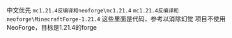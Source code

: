 中文优先
`mc1.21.4反编译和neoforge\mc1.21.4`
`mc1.21.4反编译和neoforge\MinecraftForge-1.21.4`
这些里面是代码，参考以消除幻觉
项目不使用NeoForge，目标是1.21.4的forge